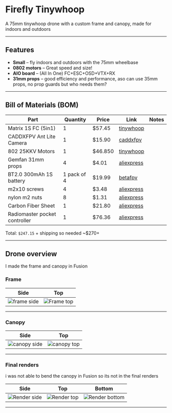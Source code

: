 # Firefly Tinywhoop

A 75mm tinywhoop drone with a custom frame and canopy, made for indoors and outdoors

---

## Features

- **Small** – fly indoors and outdoors with the 75mm wheelbase
- **0802 motors** – Great speed and size!
- **AIO board** – (All In One) FC+ESC+OSD+VTX+RX
- **31mm props** – good efficiency and performance, aso can use 35mm props, no prop guards but who needs them?

---

## Bill of Materials (BOM)

| Part                         | Quantity | Price  | Link                                                                                                                       | Notes                                                           |
| ---------------------------- | -------- | ------ | -------------------------------------------------------------------------------------------------------------------------- | --------------------------------------------------------------- |
| Matrix 1S FC (5in1)          | 1        | $57.45 | [tinywhoop](https://www.tinywhoop.com/collections/electronics/products/matrixfc)                                           |
| CADDXFPV Ant Lite Camera     | 1        | $15.90 | [caddxfpv](https://caddxfpv.com/products/caddxfpv-ant-lite-4-3-fpvcycle-edition)                                           |
| 802 25KKV Motors             | 1        | $46.850 | [tinywhoop](https://www.tinywhoop.com/collections/802-motors/products/802-25kkv-calliope-edition-project-topspin-tiny-whoop-motors) |
| Gemfan 31mm props            | 4        | $4.01 | [aliexpress](https://pt.aliexpress.com/item/1005009122072902.html?spm=a2g0o.productlist.main.2.51c14741851wPB&algo_pvid=2a53d7d8-a36b-4125-bbc7-472b69e4c5a8&algo_exp_id=2a53d7d8-a36b-4125-bbc7-472b69e4c5a8-1&pdp_ext_f=%7B%22order%22%3A%2226%22%2C%22eval%22%3A%221%22%7D&pdp_npi=4%40dis%21EUR%213.43%213.25%21%21%2128.29%2126.79%21%40210390c917518914240276334e35f2%2112000047990835850%21sea%21PT%216372042523%21X&curPageLogUid=6PjItRyP0RHM&utparam-url=scene%3Asearch%7Cquery_from%3A)                |
| BT2.0 300mAh 1S battery      | 1 pack of 4  | $19.99 | [betafpv](https://betafpv.com/collections/batt-1s/products/bt2-0-450mah-1s-30c-battery-4pcs)                           |
| m2x10 screws                 | 4        | $3.48 |  [aliexpress](https://pt.aliexpress.com/item/1005007249068859.html?spm=a2g0o.productlist.main.8.6989I79zI79zVA&aem_p4p_detail=202506260340284968824308862000002391743&algo_pvid=2a686818-4f1a-44a3-acba-2a08d97918e9&algo_exp_id=2a686818-4f1a-44a3-acba-2a08d97918e9-7&pdp_ext_f=%7B%22order%22%3A%221703%22%2C%22eval%22%3A%221%22%7D&pdp_npi=4%40dis%21EUR%212.97%212.97%21%21%213.39%213.39%21%402103847817509344282103700eb368%2112000039947102296%21sea%21PT%216372042523%21X&curPageLogUid=LIRkOpvgeLgl&utparam-url=scene%3Asearch%7Cquery_from%3A&search_p4p_id=202506260340284968824308862000002391743_2)                                         |
| nylon m2 nuts                | 8        | $1.31 | [aliexpress](https://pt.aliexpress.com/item/1005005203028580.html?spm=a2g0o.productlist.main.2.6a7e5165o0YQSd&algo_pvid=45368365-0c47-445c-9c74-579d4e111e16&algo_exp_id=45368365-0c47-445c-9c74-579d4e111e16-1&pdp_ext_f=%7B%22order%22%3A%221018%22%2C%22eval%22%3A%221%22%7D&pdp_npi=4%40dis%21EUR%211.40%211.37%21%21%2111.44%2111.22%21%402103963717509350799621704ecaa1%2112000032138763289%21sea%21PT%216372042523%21X&curPageLogUid=AHVCUEDyPIY6&utparam-url=scene%3Asearch%7Cquery_from%3A)                                                                                                                                                                                            |
| Carbon Fiber Sheet         | 1        | $21.80 | [aliexpress](https://pt.aliexpress.com/item/1005008721256378.html?spm=a2g0o.productlist.main.2.22c0FSlDFSlDsk&algo_pvid=319340c4-525e-4c4f-b41b-d93c9f659a18&algo_exp_id=319340c4-525e-4c4f-b41b-d93c9f659a18-1&pdp_ext_f=%7B%22order%22%3A%22887%22%2C%22eval%22%3A%221%22%2C%22orig_sl_item_id%22%3A%221005008721256378%22%2C%22orig_item_id%22%3A%221005007050060549%22%7D&pdp_npi=4%40dis%21EUR%2110.65%215.33%21%21%2187.50%2143.75%21%402103963717520685990862144e7df6%2112000046389966411%21sea%21PT%216372042523%21X&curPageLogUid=yWX0ACtNgUUn&utparam-url=scene%3Asearch%7Cquery_from%3A)                                           |
| Radiomaster pocket controller | 1 | $76.36 | [aliexpress](https://pt.aliexpress.com/item/1005009135876837.html?spm=a2g0o.productlist.main.3.52bb7fe1c8DHHV&algo_pvid=ca3d933c-015c-4566-86b1-602b0e289ea1&algo_exp_id=ca3d933c-015c-4566-86b1-602b0e289ea1-2&pdp_ext_f=%7B%22order%22%3A%22220%22%2C%22eval%22%3A%221%22%7D&pdp_npi=4%40dis%21EUR%2183.60%2155.18%21%21%2183.60%2155.18%21%40210384cc17522254864678855e0c14%2112000048044361011%21sea%21PT%216372042523%21X&curPageLogUid=Iq4eLOUrwulL&utparam-url=scene%3Asearch%7Cquery_from%3A) |

Total: `$247.15` + shipping
so needed ~$270+

---

## Drone overview

I made the frame and canopy in Fusion

### Frame

Side             |  Top
:-------------------------:|:-------------------------:
![frame side](https://hc-cdn.hel1.your-objectstorage.com/s/v3/ea2537ecb5e19c78fb4c8cddb91714b401ac1c72_frame.png)  |  ![Frame top](https://hc-cdn.hel1.your-objectstorage.com/s/v3/c21fe04c7c044760697b5a31b2396f014f00021a_frame_top.png)

---

### Canopy

Side             |  Top
:-------------------------:|:-------------------------:
![canopy side](https://hc-cdn.hel1.your-objectstorage.com/s/v3/abcf34d641db8a9b4d004b29a61fedbfd5331c0e_canopy.png)  |  ![canopy top](https://hc-cdn.hel1.your-objectstorage.com/s/v3/d414375da3554e1cd53a2cae3f38912c655ecbef_canopy_top.png)

---

### Final renders

i was not able to bend the canopy in Fusion so its not in the final renders

Side              |  Top             | Bottom
:-------------------------:|:-------------------------:|:-------------------------:
![Render side](https://hc-cdn.hel1.your-objectstorage.com/s/v3/5d3d9389c0fec63b2f646c36f8d47ad5778c1a5a_drone_side.png)  |  ![Render top](https://hc-cdn.hel1.your-objectstorage.com/s/v3/b0db13151e0bc7df3451ea050f4ce22f52906501_drone_top.png) | ![Render bottom](https://hc-cdn.hel1.your-objectstorage.com/s/v3/9e558076e0534e65dafa63719b81af0fdc0d94da_drone_bottom.png)


---

